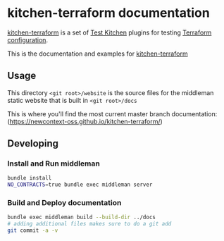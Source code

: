 # kitchen-terraform documentation

[kitchen-terraform] is a set of [Test Kitchen] plugins for testing
[Terraform configuration].

This is the documentation and examples for [kitchen-terraform]

[kitchen-terraform]: https://github.com/newcontext-oss/kitchen-terraform
[Terraform configuration]: https://www.terraform.io/docs/configuration/index.html
[Test Kitchen]: http://kitchen.ci/index.html

## Usage

This directory `<git root>/website` is the source files for the
middleman static website that is built in `<git root>/docs`

This is where you'll find the most current master branch documentation:
(https://newcontext-oss.github.io/kitchen-terraform/)

## Developing

### Install and Run middleman

```sh
bundle install
NO_CONTRACTS=true bundle exec middleman server
```

### Build and Deploy documentation

```sh
bundle exec middleman build --build-dir ../docs
# adding additional files makes sure to do a git add
git commit -a -v
```
